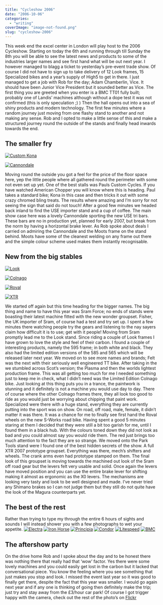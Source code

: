 ```yaml
---
title: "Cycleshow 2006"
date: "2006-10-06"
categories: 
  - "writing"
coverImage: "image-not-found.png"
slug: "cycleshow-2006"
---
```


This week end the excel center in London will play host to the 2006 Cycleshow. Starting on today the 6th and running through till Sunday the 8th you will be able to see the latest news and products to some of the industries larger names and see first hand what will be out next year. I however managed to blagg a ticket to yesterday’s pre-event trade show. Of course I did not have to sign up to take delivery of 12 Look frames, 15 Specialized bikes and a year’s supply of High5 to get in there. I just managed to get a job with Rob for the day; Adam Chamberlin, Vice. It should have been Junior Vice President but it sounded better as Vice. The first thing you are greeted when you enter is a BMC TT01 fully built; probably one of Landis’ machines although without a dope test it was not confirmed (this is only speculation ;) ) Then the hall opens out into a sea of shiny products and modern technology. The first few minutes where a random journey just moving from one flashy stand to another and not making any sense. Rob and I opted to make a little sense of this and make a structured journey round the outside of the stands and finally head inwards towards the end.

## The smaller fry

[![Custom Kona](images/261749920_a4cfa5398f_m.jpg)](http://www.flickr.com/photos/funkylarma/261749920/)

[![Cannondale](images/261693276_a5ba3e6ad6_m.jpg)](http://www.flickr.com/photos/funkylarma/261693276/)

Moving round the outside you got a feel for the price of the floor space here, yep the little people where all gathered round the perimeter with some not even set up yet. One of the best stalls was Pauls Custom Cycles. If you have watched American Chopper you will know where this is heading. Paul takes a standard bike; Kona in this case and then tricks it out with some crazy chromed bling treats. The results where amazing and I’m sorry for not seeing the sign that said do not touch! After a good few minutes we headed back inland to find the USE importer stand and a cup of coffee. The main show case here was a lovely Cannondale sporting the new USE tri bars. These bars are no in production yet, planned for early 2007, but break from the norm by having a horizontal brake lever. As Rob spoke about deals I carried on admiring the Cannondale and the Moots frame on the stand behind. Moots have some of the cleanest welding on any frame out there and the simple colour scheme used makes them instantly recognisable.

## New from the big stables

[![Look](images/261716814_3458b8b922_m.jpg)](http://www.flickr.com/photos/funkylarma/261716814/)

[![Colnago](images/261753049_8719f2ba98_m.jpg)](http://www.flickr.com/photos/funkylarma/261753049/)

[![Roval](images/261733242_26631ef41c_m.jpg)](http://www.flickr.com/photos/funkylarma/261733242/)

[![XTR](images/261730217_1071f71bed_m.jpg)](http://www.flickr.com/photos/funkylarma/261730217/)

We started off again but this time heading for the bigger names. The big thing and name to have this year was Sram Force; no ends of stands were boasting their latest machine fitted with the new wonder groupset. Fisher, the UK importer of Sram, of course had a test and try set up. I spent a few minutes there watching people try the gears and listening to the nay sayers claim how difficult it is to use; get with it people! Moving from Sram promptly lead me to the Look stand. Since riding a couple of Look frames I have grown to love the style and feel of their carbon. I found a couple of interesting products, namely the 595 frame; in both white and black. They also had the limited edition versions of the 585 and 565 which will be released later next year. We moved on to see more names and brands; Felt was the next with their seriously well engineered TT bike. After taking in the we stumbled across Scot’s version; the Plasma and then the worlds lightest production frame. This was all getting too much for me I needed something just to keep me in check, what I didn’t need was the Limited Edition Colnago bike. Just looking at this thing puts you in a trance, the paintwork is stunning and it definitely is not a machine you would use day to day. There of course where the other Colnago frames there, they all look too good to ride as you would just be worrying about chipping that paint work. Specialized were there with a huge stand, everything they are currently putting into the sport was on show. On road, off road, male, female, it didn’t matter it was there. It was a chance for me to finally see first hand the Roval wheels on the new S-Works road bike. Having spent a good 5 minutes staring at them I decided that they were still a bit too garish for me, until I found them in a black hub. With the colours toned down they did not look as bad and you could almost say you would ride them. The red just brings too much attention to the fact they are so strange. We moved onto the Park Tools stand were I found one of the best hidden secrets of the show. A full XTR 2007 prototype groupset. Everything was there, mech’s shifters and wheels. The crank arms even had prototype stamped on them. The final look of this groupset is moving towards the machined out look of the Sram off road gear but the levers felt very usable and solid. Once again the levers have moved position and you can use the entire brake lever for shifting making it almost as ergonomic as the X0 levers. The mechanisms are looking very tasty and look to be well designed and made. I’ve never tried any Shimano brakes so I can not judge them but they still do not quite have the look of the Magura counterparts yet.

## The best of the rest

Rather than trying to type my through the entire 6 hours of sights and sounds I will instead shower you with a few photographs to wet your appetite. [![Electra](images/261692667_458fb5f96d_m.jpg)](http://www.flickr.com/photos/funkylarma/261692667/ "Photo Sharing") [![Iron Horse](images/261683970_1b59b44f60_m.jpg)](http://www.flickr.com/photos/funkylarma/261683970/ "Photo Sharing") [![Principia](images/261722098_94f31d01cf_m.jpg)](http://www.flickr.com/photos/funkylarma/261722098/ "Photo Sharing") [![Condor](images/261736894_2f72f64d41_m.jpg)](http://www.flickr.com/photos/funkylarma/261736894/ "Photo Sharing") [![Litespeed](images/261705956_dbe5585a56_m.jpg)](http://www.flickr.com/photos/funkylarma/261705956/ "Photo Sharing") [![BMC](images/261751805_0779cdb7b1_m.jpg)](http://www.flickr.com/photos/funkylarma/261751805/ "Photo Sharing")

## The aftershow party

On the drive home Rob and I spoke about the day and to be honest there was nothing there that really had that ‘wow’ factor. Yes there were some lovely machines and you could easily get lost in the carbon but it lacked that conversational piece. You know the feeling where you see something that just makes you stop and look. I missed the event last year so it was good to finally get there, despite the fact that this year was smaller. I would go again next year and if any one is thinking of going then definitely make the trip; just try and stay away from the £3/hour car park! Of course I got trigger happy with the camera, check out the rest of the photo’s on [Flickr](http://www.flickr.com/photos/funkylarma/sets/72157594314501698/ "cycle show")
